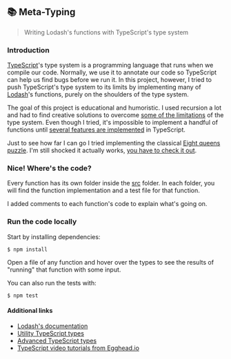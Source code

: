 ## 📚 Meta-Typing

> Writing Lodash's functions with TypeScript's type system

### Introduction

[TypeScript](https://github.com/Microsoft/TypeScript)'s type system is a programming language that runs when we compile our code. Normally, we use it to annotate our code so TypeScript can help us find bugs before we run it. In this project, however, I tried to push TypeScript's type system to its limits by implementing many of [Lodash](https://github.com/lodash/lodash)'s functions, purely on the shoulders of the type system.

The goal of this project is educational and humoristic. I used recursion a lot and had to find creative solutions to overcome [some of the limitations](https://github.com/microsoft/TypeScript/issues/28663) of the type system. Even though I tried, it's impossible to implement a handful of functions until [several features are implemented](https://github.com/microsoft/TypeScript/issues/1213) in TypeScript.

Just to see how far I can go I tried implementing the classical [Eight queens puzzle](https://en.wikipedia.org/wiki/Eight_queens_puzzle). I'm still shocked it actually works, [you have to check it out]().

### Nice! Where's the code?

Every function has its own folder inside the [src]() folder. In each folder, you will find the function implementation and a test file for that function.

I added comments to each function's code to explain what's going on.

### Run the code locally

Start by installing dependencies:

```
$ npm install
```

Open a file of any function and hover over the types to see the results of "running" that function with some input.

You can also run the tests with:

```
$ npm test
```

#### Additional links

- [Lodash's documentation](https://lodash.com/docs)
- [Utility TypeScript types](https://www.typescriptlang.org/docs/handbook/utility-types.html)
- [Advanced TypeScript types](https://www.typescriptlang.org/docs/handbook/advanced-types.html)
- [TypeScript video tutorials from Egghead.io](https://egghead.io/browse/languages/typescript)
